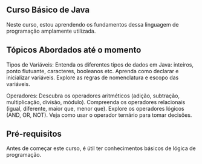## Curso Básico de Java

Neste curso, estou aprendendo os fundamentos dessa linguagem de programação amplamente utilizada.

## Tópicos Abordados até o momento

Tipos de Variáveis:
Entenda os diferentes tipos de dados em Java: inteiros, ponto flutuante, caracteres, booleanos etc.
Aprenda como declarar e inicializar variáveis.
Explore as regras de nomenclatura e escopo das variáveis.

Operadores:
Descubra os operadores aritméticos (adição, subtração, multiplicação, divisão, módulo).
Compreenda os operadores relacionais (igual, diferente, maior que, menor que).
Explore os operadores lógicos (AND, OR, NOT).
Veja como usar o operador ternário para tomar decisões.

## Pré-requisitos

Antes de começar este curso, é útil ter conhecimentos básicos de lógica de programação.